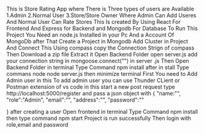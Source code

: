This is Store Rating App 
where There is Three types of users are Available 
1.Admin
2.Normal User 
3.Store/Store Owner
Where Admin Can Add Useres
And Normal User Can Rate Stores
This Is created By Using React For Frontend And Express for Backend and Mongodb For Database
To Run This Project 
You Need an node.js Installed in your Pc
And a Account Of MongoDb
after That Create a Project in Mongodb Add Cluster in Project And Connect This Using compass
copy the Connection Strign of compass
Then Download a zip file Extract it
Open Backend Folder open server.js add your connection string in mongoose.connect("") in server .js
Then Open Backend Folder in terminal Type Command npm install after in stall Type commans node node server.js
then minimize terminal 
First You need to Add Admin user in this
To add admin user you can use Thunder CLient or Postman extension of vs code
in this start a new post request type http://localhost:5000/register and pass a json object with {
"name:"",
"role":"Admin",
"email":"",
"address":"",
"password":""

}
after creating a user
Open frontend in terminal Type Command npm install
then type command npm start
Project is run successfully
Then login with role,email and password
